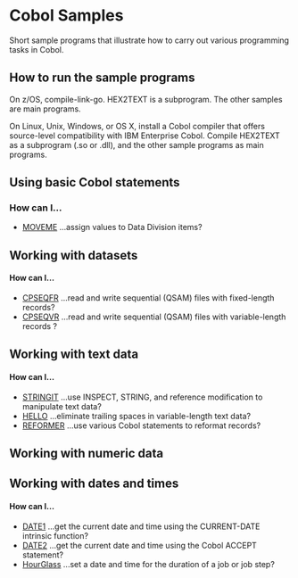 # Cobol Samples 

Short sample programs that illustrate how to carry out various programming tasks in Cobol. 

## How to run the sample programs 

On z/OS, compile-link-go. HEX2TEXT is a subprogram. The other samples are main programs.

On Linux, Unix, Windows, or OS X, install a Cobol compiler that offers source-level compatibility with IBM Enterprise Cobol. Compile HEX2TEXT as a subprogram (.so or .dll), and the other sample programs as main programs. 

## Using basic Cobol statements

### How can I...

- [MOVEME](MOVEME-notes.md) ...assign values to Data Division items?

## Working with datasets

#### How can I... 

- [CPSEQFR](CPSEQFR-notes.md) ...read and write sequential (QSAM) files with fixed-length records?
- [CPSEQVR](CPSEQVR-notes.md) ...read and write sequential (QSAM) files with variable-length records ?

## Working with text data

#### How can I... 

- [STRINGIT](STRINGIT-notes.md) ...use INSPECT, STRING, and reference modification to manipulate text data?
- [HELLO](HELLO-notes.md) ...eliminate trailing spaces in variable-length text data?
- [REFORMER](REFORMER-notes.md) ...use various Cobol statements to reformat records?

## Working with numeric data

## Working with dates and times 

#### How can I...

- [DATE1](DATE1-notes.md) ...get the current date and time using the CURRENT-DATE intrinsic function? 
- [DATE2](DATE2-notes.md) ...get the current date and time using the Cobol ACCEPT statement? 
- [HourGlass](HOURGLASS-notes.md) ...set a date and time for the duration of a job or job step? 


